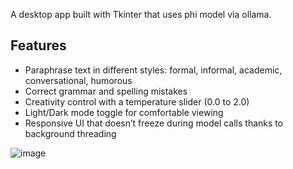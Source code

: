 A desktop app built with Tkinter that uses phi model via ollama.


## Features

- Paraphrase text in different styles: formal, informal, academic, conversational, humorous
- Correct grammar and spelling mistakes
- Creativity control with a temperature slider (0.0 to 2.0)
- Light/Dark mode toggle for comfortable viewing
- Responsive UI that doesn’t freeze during model calls thanks to background threading

![image](https://github.com/user-attachments/assets/2d72d9db-e0bb-4c91-992a-e205b3e7f6aa)


